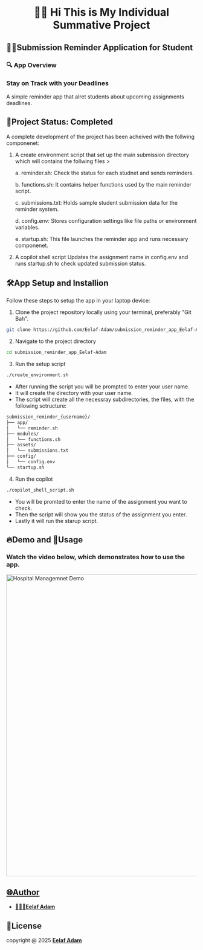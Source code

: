 <h1 align="center">👋🏽 Hi This is My Individual Summative Project</h1>

## 🔔⏰Submission Reminder Application for Student

### 🔍 App Overview
### Stay on Track with your Deadlines
A simple reminder app that alret students about upcoming assignments deadlines.


## 🗽Project Status: Completed
A complete development of the project has been acheived with the follwing componenet:

1. A create environment script that set up the main submission directory which will contains the follwing files >

    a. reminder.sh: Check the status for each studnet and sends reminders.
  
    b. functions.sh:  It contains helper functions used by the main reminder script. 
  
    c. submissions.txt: Holds sample student submission data for the reminder system.
  
    d. config.env: Stores configuration settings like file paths or environment variables.
  
    e. startup.sh: This file launches the reminder app and runs necessary componenet.

2. A copilot shell script Updates the assignment name in config.env and runs startup.sh to check updated submission status.


## 🛠️App Setup and Installion
Follow these steps to setup the app in your laptop device:

1. Clone the project repository locally using your terminal, preferably "Git Bah".
```sh
git clone https://github.com/Eelaf-Adam/submission_reminder_app_Eelaf-Adam.git
```

2. Navigate to the project directory 
```sh
cd submission_reminder_app_Eelaf-Adam
```

3. Run the setup script 
```sh
./create_environment.sh
```
  - After running the script you will be prompted to enter your user name.
  - It will create the directory with your user name.
  - The script will create all the necessray subdirectories, the files, with the following sctructure:
```sh
submission_reminder_{username}/
├── app/
│   └── reminder.sh
├── modules/
│   └── functions.sh
├── assets/
│   └── submissions.txt
├── config/
│   └── config.env
└── startup.sh
```

4. Run the copilot
```sh
./copilot_shell_script.sh
```
 - You will be promted to enter the name of the assignment you want to check.
 - Then the script will show you the status of the assignment you enter.
 - Lastly it will run the starup script.


## 🔥Demo and 🚀Usage

### Watch the video below, which demonstrates how to use the app.
<a href="https://youtu.be/hytbyQMYN08">
   <img src="https://img.youtube.com/vi/hytbyQMYN08/maxresdefault.jpg"
        alt="Hospital Managemnet Demo"
        width="800">
  
## 🌐Author
- 👩🏽‍💻[**Eelaf Adam**](https://github.com/Eelaf-Adam)


## 📑License
copyright @ 2025 [**Eelaf Adam**](https://github.com/Eelaf-Adam)

